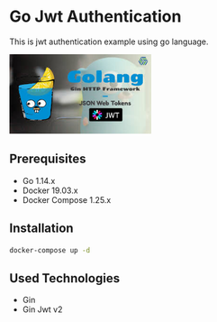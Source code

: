 # Go Jwt Authentication
This is jwt authentication example using go language.

<img src="https://github.com/susimsek/go-jwt/blob/master/images/go-jwt.jpeg" alt="Go Jwt Authentication" width="50%" height="50%"/> 

## Prerequisites

* Go 1.14.x
* Docker 19.03.x
* Docker Compose 1.25.x

## Installation

```sh
docker-compose up -d
```

## Used Technologies

* Gin
* Gin Jwt v2